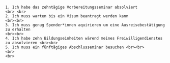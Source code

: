 

<br>
<br>
<br>

    1. Ich habe das zehntägige Vorbereitungsseminar absolviert
    <br> <br>
    2. Ich muss warten bis ein Visum beantragt werden kann
    <br><br>
    3. Ich muss genug Spender*innen aquirieren um eine Ausreisebestätigung zu erhalten
    <br><br>
    4. Ich habe zehn Bildungseinheiten wärend meines Freiwilligendienstes zu absolvieren <br><br>
    5. Ich muss ein fünftägiges Abschlusseminar besuchen <br><br>
    <br>
    <br>
